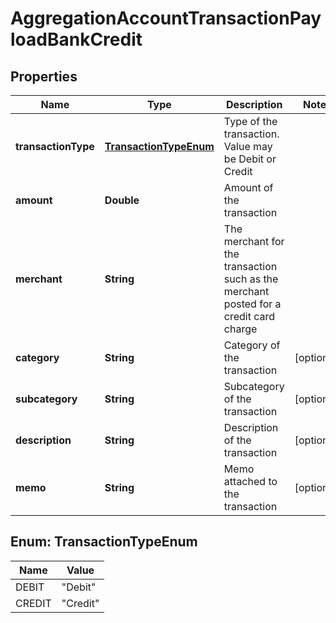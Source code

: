 
# AggregationAccountTransactionPayloadBankCredit

## Properties
Name | Type | Description | Notes
------------ | ------------- | ------------- | -------------
**transactionType** | [**TransactionTypeEnum**](#TransactionTypeEnum) | Type of the transaction. Value may be Debit or Credit | 
**amount** | **Double** | Amount of the transaction | 
**merchant** | **String** | The merchant for the transaction such as the merchant posted for a credit card charge | 
**category** | **String** | Category of the transaction |  [optional]
**subcategory** | **String** | Subcategory of the transaction |  [optional]
**description** | **String** | Description of the transaction |  [optional]
**memo** | **String** | Memo attached to the transaction |  [optional]


<a name="TransactionTypeEnum"></a>
## Enum: TransactionTypeEnum
Name | Value
---- | -----
DEBIT | &quot;Debit&quot;
CREDIT | &quot;Credit&quot;



